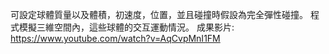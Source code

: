 可設定球體質量以及體積，初速度，位置，並且碰撞時假設為完全彈性碰撞。
程式模擬三維空間內，這些球體的交互運動情況。
成果影片:
https://www.youtube.com/watch?v=AqCvpMnI1FM
